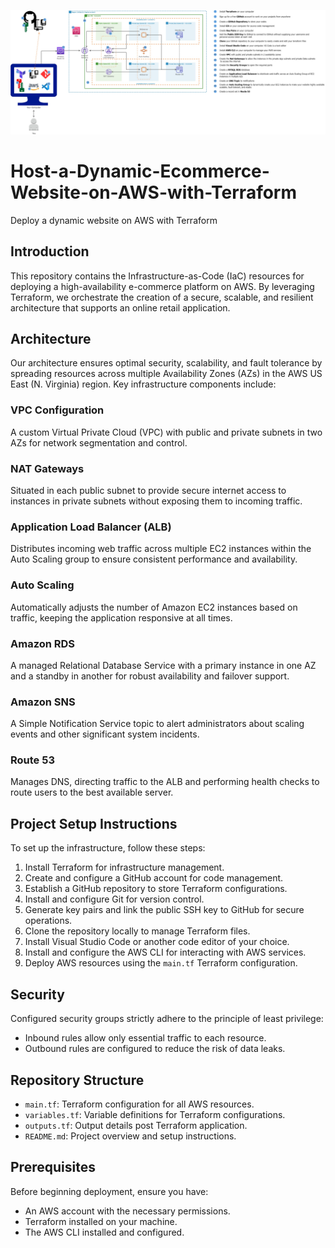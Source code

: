 ![Alt text](1.Terraform-Ecommerce%20(1).jpg)


# Host-a-Dynamic-Ecommerce-Website-on-AWS-with-Terraform
Deploy a dynamic website on AWS with Terraform

## Introduction
This repository contains the Infrastructure-as-Code (IaC) resources for deploying a high-availability e-commerce platform on AWS. By leveraging Terraform, we orchestrate the creation of a secure, scalable, and resilient architecture that supports an online retail application.

## Architecture
Our architecture ensures optimal security, scalability, and fault tolerance by spreading resources across multiple Availability Zones (AZs) in the AWS US East (N. Virginia) region. Key infrastructure components include:

### VPC Configuration
A custom Virtual Private Cloud (VPC) with public and private subnets in two AZs for network segmentation and control.

### NAT Gateways
Situated in each public subnet to provide secure internet access to instances in private subnets without exposing them to incoming traffic.

### Application Load Balancer (ALB)
Distributes incoming web traffic across multiple EC2 instances within the Auto Scaling group to ensure consistent performance and availability.

### Auto Scaling
Automatically adjusts the number of Amazon EC2 instances based on traffic, keeping the application responsive at all times.

### Amazon RDS
A managed Relational Database Service with a primary instance in one AZ and a standby in another for robust availability and failover support.

### Amazon SNS
A Simple Notification Service topic to alert administrators about scaling events and other significant system incidents.

### Route 53
Manages DNS, directing traffic to the ALB and performing health checks to route users to the best available server.

## Project Setup Instructions
To set up the infrastructure, follow these steps:

1. Install Terraform for infrastructure management.
2. Create and configure a GitHub account for code management.
3. Establish a GitHub repository to store Terraform configurations.
4. Install and configure Git for version control.
5. Generate key pairs and link the public SSH key to GitHub for secure operations.
6. Clone the repository locally to manage Terraform files.
7. Install Visual Studio Code or another code editor of your choice.
8. Install and configure the AWS CLI for interacting with AWS services.
9. Deploy AWS resources using the `main.tf` Terraform configuration.

## Security
Configured security groups strictly adhere to the principle of least privilege:

- Inbound rules allow only essential traffic to each resource.
- Outbound rules are configured to reduce the risk of data leaks.

## Repository Structure
- `main.tf`: Terraform configuration for all AWS resources.
- `variables.tf`: Variable definitions for Terraform configurations.
- `outputs.tf`: Output details post Terraform application.
- `README.md`: Project overview and setup instructions.

## Prerequisites
Before beginning deployment, ensure you have:

- An AWS account with the necessary permissions.
- Terraform installed on your machine.
- The AWS CLI installed and configured.
